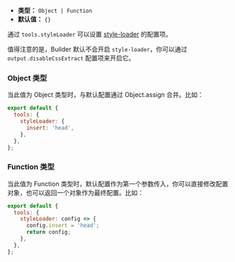 - **类型：** `Object | Function`
- **默认值：** `{}`

通过 `tools.styleLoader` 可以设置 [style-loader](https://github.com/webpack-contrib/style-loader) 的配置项。

值得注意的是，Builder 默认不会开启 `style-loader`，你可以通过 `output.disableCssExtract` 配置项来开启它。

### Object 类型

当此值为 Object 类型时，与默认配置通过 Object.assign 合并。比如：

```js
export default {
  tools: {
    styleLoader: {
      insert: 'head',
    },
  },
};
```

### Function 类型

当此值为 Function 类型时，默认配置作为第一个参数传入，你可以直接修改配置对象，也可以返回一个对象作为最终配置。比如：

```js
export default {
  tools: {
    styleLoader: config => {
      config.insert = 'head';
      return config;
    },
  },
};
```
